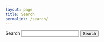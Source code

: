 ```yaml
---
layout: page
title: Search
permalink: /search/
---
```


<form class="usa-search" action="{{ '/search' | prepend: site.baseurl }}" method="get">
  <div role="search">
    <label class="usa-sr-only" for="search-field">Search</label>
    <input id="search-field" type="search" name="search">
    <button type="submit">
      <span class="usa-search-submit-text">Search</span>
    </button>
  </div>
</form>

<div id="search-results"></div>

<script>
  var baseurl = "{{ site.baseurl }}";
</script>


<script src="{{ '/assets/js/lib/lunr.min.js' | prepend: site.baseurl  }}"></script>
<script src="{{ '/assets/js/search.js' | prepend: site.baseurl  }}"></script>
